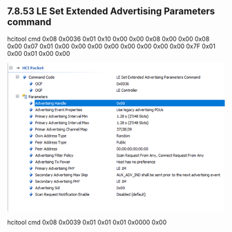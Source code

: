 ## 7.8.53 LE Set Extended Advertising Parameters command

hcitool cmd 0x08 0x0036 0x01 0x10 0x00 0x00 0x08 0x00 0x00 0x08 0x00 0x07 0x01 0x00 0x00 0x00 0x00 0x00 0x00 0x00 0x00 0x7F 0x01 0x00 0x01 0x00 0x00



![image-20240424163557647](./img/image-20240424163557647.png)





hcitool cmd 0x08 0x0039 0x01 0x01 0x01 0x0000 0x00



